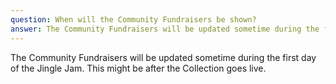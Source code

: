 ```yaml
---
question: When will the Community Fundraisers be shown?
answer: The Community Fundraisers will be updated sometime during the first day of the Jingle Jam. This might be after the Collection goes live.
---
```

The Community Fundraisers will be updated sometime during the first day of the Jingle Jam. 
This might be after the Collection goes live.
